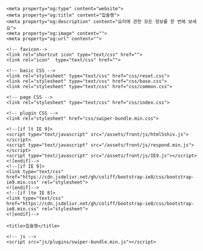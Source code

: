 <!DOCTYPE html>
<html lang="ko">
<head>
    <meta charset="UTF-8">
    <meta name="viewport" content="width=device-width, initial-scale=1.0, shrink-to-fit=no">
    <meta http-equiv="x-ua-compatible" content="IE=edge">
    <meta name="keywords" content="레시피, 혼밥, 요리">
    <meta name="description" content="요리에 관한 모든 정보를 한 번에 보세요">

    <meta property="og:type" content="website">
    <meta property="og:title" content="집슐랭">
    <meta property="og:description" content="요리에 관한 모든 정보를 한 번에 보세요">
    <meta property="og:image" content="">
    <meta property="og:url" content="">

    <!-- favicon-->
    <link rel="shortcut icon" type="text/css" href="">
    <link rel="icon"  type="text/css" href="">

    <!-- basic CSS -->
    <link rel="stylesheet" type="text/css" href="css/reset.css">
    <link rel="stylesheet" type="text/css" href="css/base.css">
    <link rel="stylesheet" type="text/css" href="css/common.css">

    <!-- page CSS -->
    <link rel="stylesheet" type="text/css" href="css/index.css">

    <!-- plugin CSS -->
    <link rel="stylesheet" href="css/swiper-bundle.min.css">

    <!--[if lt IE 9]>
    <script type="text/javascript" src="/assets/front/js/html5shiv.js"></script>
    <script type="text/javascript" src="/assets/front/js/respond.min.js"></script>
    <script type="text/javascript" src="/assets/front/js/IE9.js"></script>
    <![endif]-->
    <!--[if IE 9]>
    <link type="text/css" href="https://cdn.jsdelivr.net/gh/coliff/bootstrap-ie8/css/bootstrap-ie9.min.css" rel="stylesheet">
    <![endif]-->
    <!--[if lte IE 8]>
    <link type="text/css" href="https://cdn.jsdelivr.net/gh/coliff/bootstrap-ie8/css/bootstrap-ie8.min.css" rel="stylesheet">
    <![endif]-->

    <title>집슐랭</title>
</head>
<body>
    

    <!-- js -->
    <script src="js/plugins/swiper-bundle.min.js"></script>
</body>
</html>
